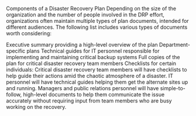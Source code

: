 Components of a Disaster Recovery Plan
Depending on the size of the organization and the number of people involved in the DRP effort, organizations often maintain multiple types of plan documents, intended for different audiences. The following list includes various types of documents worth considering:

Executive summary providing a high-level overview of the plan
Department-specific plans
Technical guides for IT personnel responsible for implementing and maintaining critical backup systems
Full copies of the plan for critical disaster recovery team members
Checklists for certain individuals:
Critical disaster recovery team members will have checklists to help guide their actions amid the chaotic atmosphere of a disaster.
IT personnel will have technical guides helping them get the alternate sites up and running. 
Managers and public relations personnel will have simple-to-follow, high-level documents to help them communicate the issue accurately without requiring input from team members who are busy working on the recovery. 